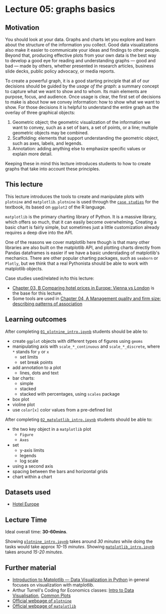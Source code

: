 # Lecture 05: graphs basics

## Motivation

You should look at your data. Graphs and charts let you explore and learn about the structure of the information you collect. Good data visualizations also make it easier to communicate your ideas and findings to other people. Beyond that, producing effective plots from your own data is the best way to develop a good eye for reading and understanding graphs — good and bad — made by others, whether presented in research articles, business slide decks, public policy advocacy, or media reports.

To create a powerful graph, it is a good starting principle that all of our decisions should be guided by the *usage of the graph*: a summary concept to capture what we want to show and to whom. Its main elements are purpose, focus, and audience. Once usage is clear, the first set of decisions to make is about how we convey information: how to show what we want to show. For those decisions it is helpful to understand the entire graph as the
overlay of three graphical objects:

  1. Geometric object; the geometric visualization of the information we want to convey, such as a
  set of bars, a set of points, or a line; multiple geometric objects may be combined.
  2. Scaffolding: elements that support understanding the geometric object, such as axes, labels, and
  legends.
  3. Annotation: adding anything else to emphasize specific values or explain more detail.

Keeping these in mind this lecture introduces students to how to create graphs that take into account these principles.

## This lecture

This lecture introduces the tools to create and manipulate plots with `plotnine` and `matplotlib`. `plotnine` is used through the [`case studies`](https://github.com/gabors-data-analysis/da_case_studies) for the textbook, its based on `ggplot2` of the R language.

`matplotlib` is the primary charting library of Python. It is a massive library, which offers so much, that it can easily become overwhelming. Creating a basic chart is fairly simple, but sometimes just a little customization already requires a deep dive into the API. 

One of the reasons we cover matplotlib here though is that many other libraries are also built on the matplotlib API, and  plotting charts directly from Pandas dataframes is easier if we have a basic understading of matplotlib's mechanics. There are other popular charting packages, such as `seaborn` or `Plotly`, but we think that a real Pythonista should be able to work with matplotlib objects.

Case studies used/related in/to this lecture:

  - [Chapter 03, B Comparing hotel prices in Europe: Vienna vs London](https://gabors-data-analysis.com/casestudies/#ch03b-comparing-hotel-prices-in-europe-vienna-vs-london) is the base for this lecture.
  - Some tools are used in [Chapter 04, A Management quality and firm size: describing patterns of association](https://gabors-data-analysis.com/casestudies/#ch04a-management-quality-and-firm-size-describing-patterns-of-association)


## Learning outcomes
After completing [`01_plotnine_intro.ipynb`](https://github.com/gabors-data-analysis/da-coding-python/blob/main/lecture05-graphs-basics/01_plotnine_intro.ipynb) students should be able to:

  - create `ggplot` objects with different types of figures using `geoms` 
  - manipulating axis with `scale_*_continuous` and `scale_*_discrete`, where `*` stands for `y` or `x`
    - set limits
    - set break points
  - add annotation to a plot
    - lines, dots and text
  - bar charts:
    - simple
    - stacked
    - stacked with percentages, using `scales` package
  - box plot
  - violine plot
  - use `color[x]` color values from a pre-defined list

After completing [`02_matplotlib_intro.ipynb`](https://github.com/gabors-data-analysis/da-coding-python/blob/main/lecture05-graphs-basics/02_matplotlib_intro.ipynb) students should be able to:

- the two key object in a `matplotlib` plot
  - `Figure` 
  - `Axes`
- set
  - y-axis limits
  - legends
  - log scale
- using a second axis
- spacing between the bars and horizontal grids
- chart within a chart

## Datasets used
* [Hotel Europe](https://gabors-data-analysis.com/datasets/#hotels-europe)

## Lecture Time

Ideal overall time: **30-60mins**.

Showing [`plotnine_intro.ipynb`](https://github.com/gabors-data-analysis/da-coding-python/blob/main/lecture05-graphs-basics/plotnine_intro.ipynb) takes around *30 minutes* while doing the tasks would take approx *10-15 minutes*. Showing [`matplotlib_intro.ipynb`](https://github.com/gabors-data-analysis/da-coding-python/blob/main/lecture05-graphs-basics/matplotlib_intro.ipynb) takes around *15-20 minutes*.

## Further material

  - [Introduction to Matplotlib — Data Visualization in Python](https://heartbeat.comet.ml/introduction-to-matplotlib-data-visualization-in-python-d9143287ae39) in general focuses on visualization with matplotlib.
  - Arthur Turrell's Coding for Economics classes: [Intro to Data Visualisation](https://aeturrell.github.io/coding-for-economists/vis-intro.html), [Common Plots](https://aeturrell.github.io/coding-for-economists/vis-common-plots.html)
  - [Official webpage of `plotnine`](https://plotnine.readthedocs.io/en/stable/)
  - [Official webpage of `matplotlib`](https://matplotlib.org/)
